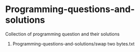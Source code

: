 # Programming-questions-and-solutions
Collection of programming question and their solutions

1.  Programming-questions-and-solutions/swap two bytes.txt 
